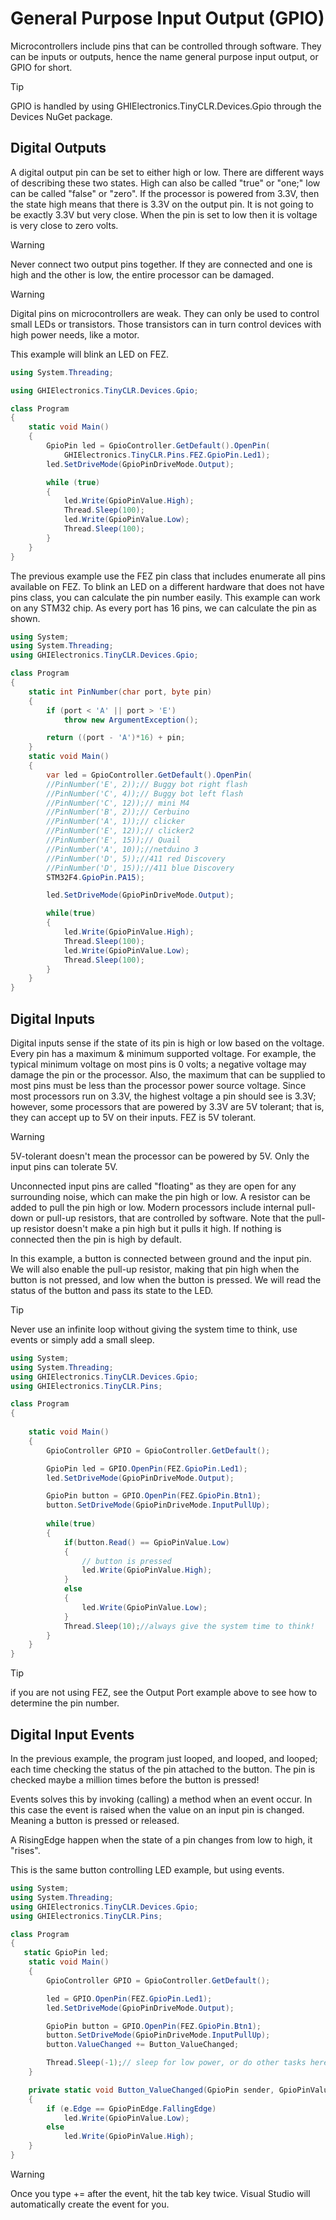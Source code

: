 # General Purpose Input Output (GPIO)

Microcontrollers include pins that can be controlled through software. They can be inputs or outputs, hence the name general purpose input output, or GPIO for short.

> [!Tip]
> GPIO is handled by using GHIElectronics.TinyCLR.Devices.Gpio through the Devices NuGet package.

## Digital Outputs
A digital output pin can be set to either high or low. There are different ways of describing these two states. High can also be called "true" or "one;" low can be called "false" or "zero".
If the processor is powered from 3.3V, then the state high means that there is 3.3V on the output pin. It is not going to be exactly 3.3V but very close. When the pin is set to low then it is voltage is very close to zero volts.

> [!Warning]
> Never connect two output pins together. If they are connected and one is high and the other is low, the entire processor can be damaged.

> [!Warning]
> Digital pins on microcontrollers are weak. They can only be used to control small LEDs or transistors. Those transistors can in turn control devices with high power needs, like a motor.

This example will blink an LED on FEZ.

```csharp
using System.Threading;

using GHIElectronics.TinyCLR.Devices.Gpio;

class Program
{
    static void Main()
    {
        GpioPin led = GpioController.GetDefault().OpenPin(
            GHIElectronics.TinyCLR.Pins.FEZ.GpioPin.Led1);
        led.SetDriveMode(GpioPinDriveMode.Output);

        while (true)
        {
            led.Write(GpioPinValue.High);
            Thread.Sleep(100);
            led.Write(GpioPinValue.Low);
            Thread.Sleep(100);
        }
    }
}
```

The previous example use the FEZ pin class that includes enumerate all pins available on FEZ. To blink an LED on a different hardware that does not have pins class, you can calculate the pin number easily. This example can work on any STM32 chip. As every port has 16 pins, we can calculate the pin as shown.

```csharp
using System;
using System.Threading;
using GHIElectronics.TinyCLR.Devices.Gpio;

class Program
{
    static int PinNumber(char port, byte pin)
    {
        if (port < 'A' || port > 'E')
            throw new ArgumentException();

        return ((port - 'A')*16) + pin;
    }
    static void Main()
    {
        var led = GpioController.GetDefault().OpenPin(
        //PinNumber('E', 2));// Buggy bot right flash
        //PinNumber('C', 4));// Buggy bot left flash
        //PinNumber('C', 12));// mini M4
        //PinNumber('B', 2));// Cerbuino
        //PinNumber('A', 1));// clicker
        //PinNumber('E', 12));// clicker2
        //PinNumber('E', 15));// Quail
        //PinNumber('A', 10));//netduino 3
        //PinNumber('D', 5));//411 red Discovery
        //PinNumber('D', 15));//411 blue Discovery
        STM32F4.GpioPin.PA15);

        led.SetDriveMode(GpioPinDriveMode.Output);

        while(true)
        {
            led.Write(GpioPinValue.High);
            Thread.Sleep(100);
            led.Write(GpioPinValue.Low);
            Thread.Sleep(100);
        }
    }
}
```

## Digital Inputs
Digital inputs sense if the state of its pin is high or low based on the voltage. Every pin has a maximum & minimum supported voltage. For example, the typical minimum voltage on most pins is 0 volts; a negative voltage may damage the pin or the processor. Also, the maximum that can be supplied to most pins must be less than the processor power source voltage. Since most processors run on 3.3V, the highest voltage a pin should see is 3.3V; however, some processors that are powered by 3.3V are 5V tolerant; that is, they can accept up to 5V on their inputs. FEZ is 5V tolerant.

> [!Warning] 
> 5V-tolerant doesn't mean the processor can be powered by 5V. Only the input pins can tolerate 5V.

Unconnected input pins are called "floating" as they are open for any surrounding noise, which can make the pin high or low. A resistor can be added to pull the pin high or low. Modern processors include internal pull-down or pull-up resistors, that are controlled by software. Note that the pull-up resistor doesn't make a pin high but it pulls it high. If nothing is connected then the pin is high by default.

In this example, a button is connected between ground and the input pin. We will also enable the pull-up resistor, making that pin high when the button is not pressed, and low when the button is pressed. We will read the status of the button and pass its state to the LED. 

> [!Tip]
> Never use an infinite loop without giving the system time to think, use events or simply add a small sleep.

```csharp
using System;
using System.Threading;
using GHIElectronics.TinyCLR.Devices.Gpio;
using GHIElectronics.TinyCLR.Pins;

class Program
{
   
    static void Main()
    {
        GpioController GPIO = GpioController.GetDefault();

        GpioPin led = GPIO.OpenPin(FEZ.GpioPin.Led1);
        led.SetDriveMode(GpioPinDriveMode.Output);

        GpioPin button = GPIO.OpenPin(FEZ.GpioPin.Btn1);
        button.SetDriveMode(GpioPinDriveMode.InputPullUp);
        
        while(true)
        {
            if(button.Read() == GpioPinValue.Low)
            {
                // button is pressed
                led.Write(GpioPinValue.High);
            }
            else
            {
                led.Write(GpioPinValue.Low);
            }
            Thread.Sleep(10);//always give the system time to think!
        }
    }
}
```

> [!Tip]
> if you are not using FEZ, see the Output Port example above to see how to determine the pin number.

## Digital Input Events

In the previous example, the program just looped, and looped, and looped; each time checking the status of the pin attached to the button. The pin is checked maybe a million times before the button is pressed!  

Events solves this by invoking (calling) a method when an event occur. In this case the event is raised when the value on an input pin is changed. Meaning a button is pressed or released.

A RisingEdge happen when the state of a pin changes from low to high, it "rises".

This is the same button controlling LED example, but using events.

```csharp
using System;
using System.Threading;
using GHIElectronics.TinyCLR.Devices.Gpio;
using GHIElectronics.TinyCLR.Pins;

class Program
{
   static GpioPin led;
    static void Main()
    {
        GpioController GPIO = GpioController.GetDefault();

        led = GPIO.OpenPin(FEZ.GpioPin.Led1);
        led.SetDriveMode(GpioPinDriveMode.Output);

        GpioPin button = GPIO.OpenPin(FEZ.GpioPin.Btn1);
        button.SetDriveMode(GpioPinDriveMode.InputPullUp);
        button.ValueChanged += Button_ValueChanged;

        Thread.Sleep(-1);// sleep for low power, or do other tasks here!
    }

    private static void Button_ValueChanged(GpioPin sender, GpioPinValueChangedEventArgs e)
    {
        if (e.Edge == GpioPinEdge.FallingEdge)
            led.Write(GpioPinValue.Low);
        else
            led.Write(GpioPinValue.High);
    }
}
```

> [!Warning] 
> Once you type += after the event, hit the tab key twice. Visual Studio will automatically create the event for you.
